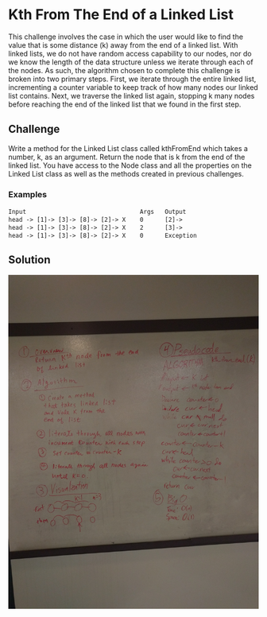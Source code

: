 # Kth From The End of a Linked List

This challenge involves the case in which the user would like to find the value
that is some distance (k) away from the end of a linked list. With linked lists,
we do not have random access capability to our nodes, nor do we know the length 
of the data structure unless we iterate through each of the nodes. As such,
the algorithm chosen to complete this challenge is broken into two primary
steps. First, we iterate through the entire linked list, incrementing a counter
variable to keep track of how many nodes our linked list contains. Next, we
traverse the linked list again, stopping k many nodes before reaching the end
of the linked list that we found in the first step.

## Challenge

Write a method for the Linked List class called kthFromEnd which takes a number,
k, as an argument. Return the node that is k from the end of the linked list.
You have access to the Node class and all the properties on the Linked List
class as well as the methods created in previous challenges. ​

### Examples

    Input                                Args   Output
    head -> [1]-> [3]-> [8]-> [2]-> X    0      [2]->
    head -> [1]-> [3]-> [8]-> [2]-> X    2      [3]->
    head -> [1]-> [3]-> [8]-> [2]-> X    0      Exception

## Solution

![Whiteboard Solution Photo](/assets/LL_KthFromEnd.jpg)